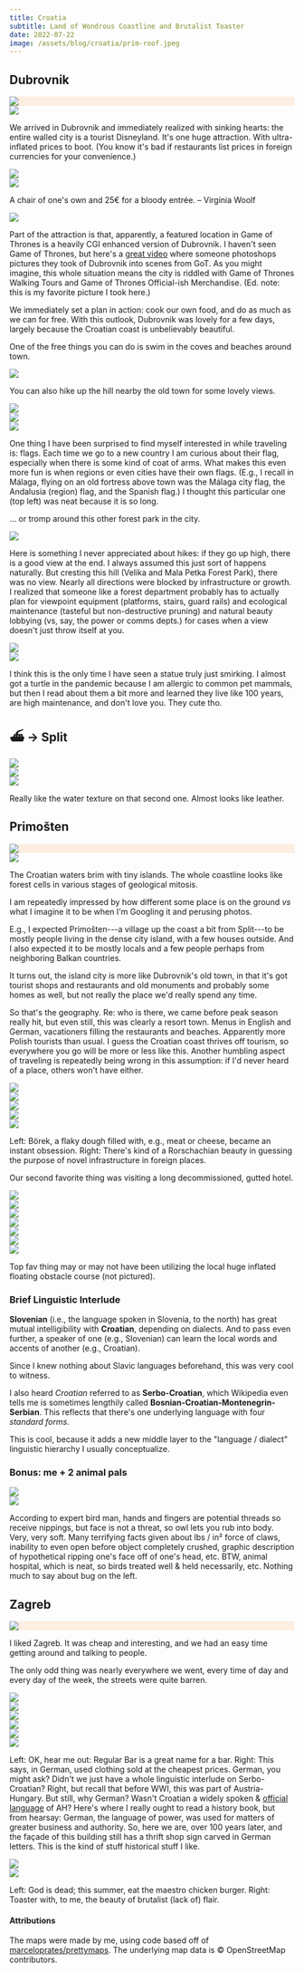 ```yaml
---
title: Croatia
subtitle: Land of Wondrous Coastline and Brutalist Toaster
date: 2022-07-22
image: /assets/blog/croatia/prim-roof.jpeg
---
```


## Dubrovnik

<div style="background-color: #FCEEE1" class="full-width fig">
<img class="content-width" src="{{ "/assets/blog/croatia/dubrovnik-croatia-12-perimeter.jpg" | url }}">
</div>

<div class="full-width flex justify-center ph1-m ph3-l fig">
<img class="db bare novmargin" src="{{ "/assets/blog/croatia/dub-city.jpeg" | url }}" style="max-height: 939px;">
</div>

We arrived in Dubrovnik and immediately realized with sinking hearts: the entire walled city is a tourist Disneyland. It's one huge attraction. With ultra-inflated prices to boot. (You know it's bad if restaurants list prices in foreign currencies for your convenience.)

<div class="full-width flex justify-center fig">
<div class="ml1-m ml3-l mr1">
<img class="db bare novmargin" src="{{ "/assets/blog/croatia/dub-chair.jpeg" | url }}" style="max-height: 939px;">
</div>
<div class="mr1-m mr3-l">
<img class="db bare novmargin" src="{{ "/assets/blog/croatia/dub-inlet.jpeg" | url }}" style="max-height: 939px;">
</div>
</div>

<p class="figcaption">
<span class="i">A chair of one's own and 25€ for a bloody entrée.</span> &ndash; Virginia Woolf
</p>


<div class="full-width flex justify-center ph1-m ph3-l fig">
<img class="db bare novmargin" src="{{ "/assets/blog/croatia/dub-walls.jpeg" | url }}" style="max-height: 939px;">
</div>
<p class="figcaption">
Part of the attraction is that, apparently, a featured location in <span class="i">Game of Thrones</span> is a heavily CGI enhanced version of Dubrovnik. I haven't seen Game of Thrones, but here's a <a href="https://www.youtube.com/watch?v=rUldAQ2Haqo">great video</a> where someone photoshops pictures they took of Dubrovnik into scenes from GoT. As you might imagine, this whole situation means the city is riddled with Game of Thrones Walking Tours and Game of Thrones Official-ish Merchandise.
(Ed. note: this is my favorite picture I took here.)
</p>


We immediately set a plan in action: cook our own food, and do as much as we can for free. With this outlook, Dubrovnik was lovely for a few days, largely because the Croatian coast is unbelievably beautiful.

One of the free things you can do is swim in the coves and beaches around town.

<div class="full-width flex justify-center ph1-m ph3-l fig">
<img class="db bare novmargin" src="{{ "/assets/blog/croatia/dub-cove.jpeg" | url }}" style="max-height: 939px;">
</div>

You can also hike up the hill nearby the old town for some lovely views.

<div class="full-width flex justify-center figtop mb1">
<div class="ml1-m ml3-l mr1">
<img class="db bare novmargin" src="{{ "/assets/blog/croatia/dub-flag.jpeg" | url }}" style="max-height: 939px;">
</div>
<div class="mr1-m mr3-l">
<img class="db bare novmargin" src="{{ "/assets/blog/croatia/dub-island.jpeg" | url }}" style="max-height: 939px;">
</div>
</div>
<div class="full-width flex justify-center ph1-m ph3-l figbot">
<img class="db bare novmargin" src="{{ "/assets/blog/croatia/dub-pano.jpeg" | url }}" style="max-height: 939px;">
</div>

<p class="figcaption">
One thing I have been surprised to find myself interested in while traveling is: flags. Each time we go to a new country I am curious about their flag, especially when there is some kind of coat of arms. What makes this even more fun is when regions or even cities have their own flags. (E.g., I recall in Málaga, flying on an old fortress above town was the Málaga city flag, the Andalusia (region) flag, and the Spanish flag.) I thought this particular one <span class="i">(top left)</span> was neat because it is so long.
</p>

... or tromp around this other forest park in the city.

<div class="full-width flex justify-center ph1-m ph3-l fig">
<img class="db bare novmargin" src="{{ "/assets/blog/croatia/dub-hike.jpeg" | url }}" style="max-height: 939px;">
</div>
<p class="figcaption">
Here is something I never appreciated about hikes: if they go up high, there is a good view at the end. I always assumed this just sort of happens naturally. But cresting this hill <span class="i">(Velika and Mala Petka Forest Park)</span>, there was no view. Nearly all directions were blocked by infrastructure or growth. I realized that someone like a forest department probably has to actually plan for viewpoint equipment (platforms, stairs, guard rails) and ecological maintenance (tasteful but non-destructive pruning) and natural beauty lobbying (vs, say, the power or comms depts.) for cases when a view doesn't just throw itself at you.
</p>

<div class="full-width flex justify-center fig">
<div class="ml1-m ml3-l mr1">
<img class="db bare novmargin" src="{{ "/assets/blog/croatia/dub-smirk.jpeg" | url }}" style="max-height: 939px;">
</div>
<div class="mr1-m mr3-l">
<img class="db bare novmargin" src="{{ "/assets/blog/croatia/dub-turtle.jpeg" | url }}" style="max-height: 939px;">
</div>
</div>

<p class="figcaption">
I think this is the only time I have seen a statue truly just smirking. I almost got a turtle in the pandemic because I am allergic to common pet mammals, but then I read about them a bit more and learned they live like 100 years, are high maintenance, and don't love you. They cute tho.
</p>

## ⛴ → Split

<div class="full-width flex justify-center ph1-m ph3-l figtop">
<img class="db bare novmargin" src="{{ "/assets/blog/croatia/boat-sign.jpeg" | url }}" style="max-height: 939px;">
</div>

<div class="full-width flex justify-center ph1-m ph3-l mv1">
<img class="db bare novmargin" src="{{ "/assets/blog/croatia/boat-water-texture.jpeg" | url }}" style="max-height: 939px;">
</div>

<div class="full-width flex justify-center ph1-m ph3-l figbot">
<img class="db bare novmargin" src="{{ "/assets/blog/croatia/boat-pastel.jpeg" | url }}" style="max-height: 939px;">
</div>

<p class="figcaption">
Really like the water texture on that second one. Almost looks like leather.
</p>

## Primošten

<div style="background-color: #FCEEE1" class="full-width fig">
<img class="content-width" src="{{ "/assets/blog/croatia/primosten-croatia-16-r750.jpg" | url }}">
</div>

<div class="full-width flex justify-center ph1-m ph3-l fig">
<img class="db bare novmargin" src="{{ "/assets/blog/croatia/prim-city.jpeg" | url }}" style="max-height: 939px;">
</div>

<p class="figcaption">
The Croatian waters brim with tiny islands. The whole coastline looks like forest cells in various stages of geological mitosis.
</p>

I am repeatedly impressed by how different some place is on the ground _vs_ what I imagine it to be when I'm Googling it and perusing photos.

E.g., I expected Primošten---a village up the coast a bit from Split---to be mostly people living in the dense city island, with a few houses outside. And I also expected it to be mostly locals and a few people perhaps from neighboring Balkan countries.

It turns out, the island city is more like Dubrovnik's old town, in that it's got tourist shops and restaurants and old monuments and probably some homes as well, but not really the place we'd really spend any time.

So that's the geography. Re: who is there, we came before peak season really hit, but even still, this was clearly a resort town. Menus in English and German, vacationers filling the restaurants and beaches. Apparently more Polish tourists than usual. I guess the Croatian coast thrives off tourism, so everywhere you go will be more or less like this. Another humbling aspect of traveling is repeatedly being wrong in this assumption: if I'd never heard of a place, others won't have either.

<div class="full-width flex justify-center ph1-m ph3-l figtop">
<img class="db bare novmargin" src="{{ "/assets/blog/croatia/prim-pano.jpeg" | url }}" style="max-height: 939px;">
</div>
<div class="full-width flex justify-center mv1">
<div class="ml1-m ml3-l mr1">
<img class="db bare novmargin" src="{{ "/assets/blog/croatia/prim-tower.jpeg" | url }}" style="max-height: 939px;">
</div>
<div class="mr1-m mr3-l">
<img class="db bare novmargin" src="{{ "/assets/blog/croatia/prim-sunset.jpeg" | url }}" style="max-height: 939px;">
</div>
</div>
<div class="full-width flex justify-center figbot">
<div class="ml1-m ml3-l mr1">
<img class="db bare novmargin" src="{{ "/assets/blog/croatia/prim-burek.jpeg" | url }}" style="max-height: 939px;">
</div>
<div class="mr1-m mr3-l">
<img class="db bare novmargin" src="{{ "/assets/blog/croatia/prim-ramp.jpeg" | url }}" style="max-height: 939px;">
</div>
</div>

<p class="figcaption">
<span class="b">Left:</span>
Börek, a flaky dough filled with, e.g., meat or cheese, became an
instant obsession.
<span class="b">Right:</span>
There's kind of a Rorschachian beauty in guessing the purpose of novel infrastructure in foreign places.
</p>

Our second favorite thing was visiting a long decommissioned, gutted hotel.

<div class="full-width flex justify-center figtop">
<div class="ml1-m ml3-l mr1">
<img class="db bare novmargin" src="{{ "/assets/blog/croatia/prim-stair.jpeg" | url }}" style="max-height: 939px;">
</div>
<div class="mr1-m mr3-l">
<img class="db bare novmargin" src="{{ "/assets/blog/croatia/prim-hall.jpeg" | url }}" style="max-height: 939px;">
</div>
</div>

<div class="full-width flex justify-center ph1-m ph3-l mv1">
<img class="db bare novmargin" src="{{ "/assets/blog/croatia/prim-interior.jpeg" | url }}" style="max-height: 939px;">
</div>

<div class="full-width flex justify-center mv1">
<div class="ml1-m ml3-l mr1">
<img class="db bare novmargin" src="{{ "/assets/blog/croatia/prim-art.jpeg" | url }}" style="max-height: 939px;">
</div>
<div class="mr1-m mr3-l">
<img class="db bare novmargin" src="{{ "/assets/blog/croatia/prim-tourists.jpeg" | url }}" style="max-height: 939px;">
</div>
</div>

<div class="full-width flex justify-center ph1-m ph3-l mv1">
<img class="db bare novmargin" src="{{ "/assets/blog/croatia/prim-bowl.jpeg" | url }}" style="max-height: 939px;">
</div>


<div class="full-width flex justify-center ph1-m ph3-l figbot">
<img class="db bare novmargin" src="{{ "/assets/blog/croatia/prim-roof.jpeg" | url }}" style="max-height: 939px;">
</div>

Top fav thing may or may not have been utilizing the local huge inflated floating obstacle course (not pictured).

### Brief Linguistic Interlude

**Slovenian** (i.e., the language spoken in Slovenia, to the north) has great mutual intelligibility with **Croatian**, depending on dialects. And to pass even further, a speaker of one (e.g., Slovenian) can learn the local words and accents of another (e.g., Croatian).

Since I knew nothing about Slavic languages beforehand, this was very cool to witness.

I also heard _Croatian_ referred to as **Serbo-Croatian**, which Wikipedia even tells me is sometimes lengthily called **Bosnian-Croatian-Montenegrin-Serbian**. This reflects that there's one underlying language with four _standard forms_.

This is cool, because it adds a new middle layer to the "language / dialect" linguistic hierarchy I usually conceptualize.

### Bonus: me + 2 animal pals

<div class="full-width flex justify-center fig">
<div class="ml1-m ml3-l mr1">
<img class="db bare novmargin" src="{{ "/assets/blog/croatia/prim-bug.jpeg" | url }}" style="max-height: 939px;">
</div>
<div class="mr1-m mr3-l">
<img class="db bare novmargin" src="{{ "/assets/blog/croatia/prim-owl.jpeg" | url }}" style="max-height: 939px;">
</div>
</div>

<p class="figcaption">
According to expert bird man, hands and fingers are potential threads so receive nippings, but face is not a threat, so owl lets you rub into body. Very, very soft. Many terrifying facts given about lbs / in² force of claws, inability to even open before object completely crushed, graphic description of hypothetical ripping one's face off of one's head, etc. BTW, animal hospital, which is neat, so birds treated well & held necessarily, etc. Nothing much to say about bug on the left.
</p>

## Zagreb

<div style="background-color: #FCEEE1" class="full-width fig">
<img class="content-width" src="{{ "/assets/blog/croatia/zagreb-croatia-4-perimeter.jpg" | url }}">
</div>


I liked Zagreb. It was cheap and interesting, and we had an easy time getting around and talking to people.

The only odd thing was nearly everywhere we went, every time of day and every day of the week, the streets were quite barren.


<div class="full-width flex justify-center figtop mb1">
<div class="ml1-m ml3-l mr1">
<img class="db bare novmargin" src="{{ "/assets/blog/croatia/zag-yellow-building.jpeg" | url }}" style="max-height: 939px;">
</div>
<div class="mr1-m mr3-l">
<img class="db bare novmargin" src="{{ "/assets/blog/croatia/zag-church.jpeg" | url }}" style="max-height: 939px;">
</div>
</div>
<div class="full-width flex justify-center mv1">
<div class="ml1-m ml3-l mr1">
<img class="db bare novmargin" src="{{ "/assets/blog/croatia/zag-hall.jpeg" | url }}" style="max-height: 939px;">
</div>
<div class="mr1-m mr3-l">
<img class="db bare novmargin" src="{{ "/assets/blog/croatia/zag-plant-ghost.jpeg" | url }}" style="max-height: 939px;">
</div>
</div>

<div class="full-width flex justify-center figbot">
<div class="ml1-m ml3-l mr1">
<img class="db bare novmargin" src="{{ "/assets/blog/croatia/zag-bar.jpeg" | url }}" style="max-height: 939px;">
</div>
<div class="mr1-m mr3-l">
<img class="db bare novmargin" src="{{ "/assets/blog/croatia/zag-german.jpeg" | url }}" style="max-height: 939px;">
</div>
</div>

<p class="figcaption">
<span class="b">Left:</span>
OK, hear me out: <span class="i">Regular Bar</span> is a great name for a bar.
<span class="b">Right:</span>
This says, in German, <span class="i">used clothing sold at the cheapest prices.</span> German, you might ask? Didn't we just have a whole linguistic interlude on Serbo-Croatian? Right, but recall that before WWI, this was part of Austria-Hungary. But still, why German? Wasn't Croatian a widely spoken & <a href="https://en.wikipedia.org/wiki/Austria-Hungary">official language</a> of AH? Here's where I really ought to read a history book, but from hearsay: German, the language of power, was used for matters of greater business and authority. So, here we are, over 100 years later, and the façade of this building still has a thrift shop sign carved in German letters. This is the kind of stuff historical stuff I like.
</p>

<div class="full-width flex justify-center fig">
<div class="ml1-m ml3-l mr1">
<img class="db bare novmargin" src="{{ "/assets/blog/croatia/zag-god-dead.jpeg" | url }}" style="max-height: 939px;">
</div>
<div class="mr1-m mr3-l">
<img class="db bare novmargin" src="{{ "/assets/blog/croatia/zag-toaster.jpeg" | url }}" style="max-height: 939px;">
</div>
</div>

<p class="figcaption">
<span class="b">Left:</span>
God is dead; this summer, eat the maestro chicken burger.
<span class="b">Right:</span>
Toaster with, to me, the beauty of brutalist (lack of) flair.
</p>

#### Attributions

The maps were made by me, using code based off of <a href="https://github.com/marceloprates/prettymaps/">marceloprates/prettymaps</a>. The underlying map data is &copy; OpenStreetMap contributors.
